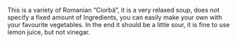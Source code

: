 This is a variety of Romanian “Ciorbă”, it is a very relaxed soup, does not specify a fixed amount of Ingredients, you can easily make your own with your favourite vegetables. In the end it should be a little sour, it is fine to use lemon juice, but not vinegar.